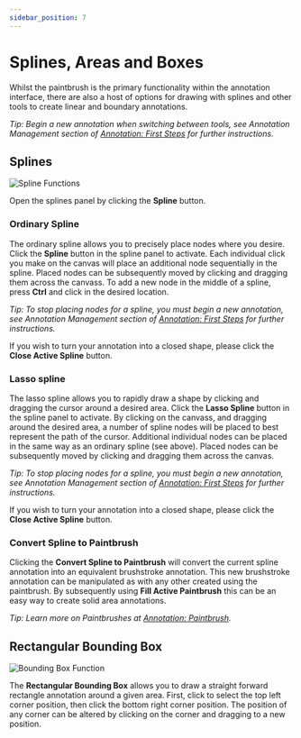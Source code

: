 ```yaml
---
sidebar_position: 7
---
```


# Splines, Areas and Boxes

Whilst the paintbrush is the primary functionality within the annotation interface, there are also a host of options for drawing with splines and other tools to create linear and boundary annotations.

_Tip: Begin a new annotation when switching between tools, see Annotation Management section of [Annotation: First Steps](firststeps) for further instructions._

## Splines

![Spline Functions](/img/annotate/annotate_spline.png)

Open the splines panel by clicking the **Spline** button.

### Ordinary Spline

The ordinary spline allows you to precisely place nodes where you desire.
Click the **Spline** button in the spline panel to activate.
Each individual click you make on the canvas will place an additional node sequentially in the spline.
Placed nodes can be subsequently moved by clicking and dragging them across the canvass.
To add a new node in the middle of a spline, press **Ctrl** and click in the desired location.

_Tip: To stop placing nodes for a spline, you must begin a new annotation, see Annotation Management section of [Annotation: First Steps](firststeps) for further instructions._

If you wish to turn your annotation into a closed shape, please click the **Close Active Spline** button.

### Lasso spline

The lasso spline allows you to rapidly draw a shape by clicking and dragging the cursor around a desired area.
Click the **Lasso Spline** button in the spline panel to activate.
By clicking on the canvass, and dragging around the desired area, a number of spline nodes will be placed to best represent the path of the cursor.
Additional individual nodes can be placed in the same way as an ordinary spline (see above).
Placed nodes can be subsequently moved by clicking and dragging them across the canvas.

_Tip: To stop placing nodes for a spline, you must begin a new annotation, see Annotation Management section of [Annotation: First Steps](firststeps) for further instructions._

If you wish to turn your annotation into a closed shape, please click the **Close Active Spline** button.

### Convert Spline to Paintbrush

Clicking the **Convert Spline to Paintbrush** will convert the current spline annotation into an equivalent brushstroke annotation.
This new brushstroke annotation can be manipulated as with any other created using the paintbrush.
By subsequently using **Fill Active Paintbrush** this can be an easy way to create solid area annotations.

_Tip: Learn more on Paintbrushes at [Annotation: Paintbrush](paintbrush)._

## Rectangular Bounding Box

![Bounding Box Function](/img/annotate/annotate_box.png)

The **Rectangular Bounding Box** allows you to draw a straight forward rectangle annotation around a given area.
First, click to select the top left corner position, then click the bottom right corner position.
The position of any corner can be altered by clicking on the corner and dragging to a new position.
